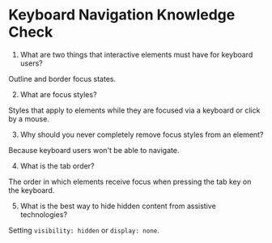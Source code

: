 # Keyboard Navigation Knowledge Check

1. What are two things that interactive elements must have for keyboard users?

Outline and border focus states.

2. What are focus styles?

Styles that apply to elements while they are focused via a keyboard or click by a mouse.

3. Why should you never completely remove focus styles from an element?

Because keyboard users won't be able to navigate.

4. What is the tab order?

The order in which elements receive focus when pressing the tab key on the keyboard.

5. What is the best way to hide hidden content from assistive technologies?

Setting `visibility: hidden` or `display: none`.

